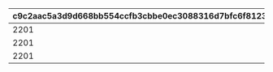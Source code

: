 |c9c2aac5a3d9d668bb554ccfb3cbbe0ec3088316d7bfc6f8123b0a1c51b58bd4|9bd3f6fb0bbe288fef2197c6ba22e4682cbd2bba823a1b71f05ac2ca0d002aa1|0c0ccaadffb2006371cec644fd41399585cc28b467354e4c21da676594594411|3276a9b792cc16738cf5e6f5766fa950c211464067c619efd8944a5da50097ec|9e04e57ba955095ba282493d8f053866103b87efc110aeafcdb0e67fc09aa568|501616d3a699baaa6ac5010d6ad9bd0feb9f59b8a39e59e0206237616360dd28|380539e98be726e6aef846d7c272cec6ada8a8644fd515e5743645575bfef56f|166ff621a78cbc745a1bb25a6840221f93727c8ce151953f00c91eb9a1537740|0dff437163b547a41f96c0aa42de394eddbcdfa29e96c96efb93e8d49f449697|
| --- | --- | --- | --- | --- | --- | --- | --- | --- |
|2201|1|3|1|1001|2101|15|2001|1001|
|2201|1|3|2|1001|2101|15|2001|1101|
|2201|1|6|3|1001|2101|15|2001|1101|